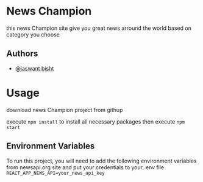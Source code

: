 
# News Champion
this news Champion site give you great news arround the world based on category you choose



## Authors

- [@jaswant bisht](https://www.facebook.com/jaswantbishtuttrakhandi)


  

  
# Usage

download news Champion project from githup

execute `npm install` to install all necessary packages
then execute `npm start`


## Environment Variables

To run this project, you will need to add the following environment variables from newsapi.org  site and put your credentials to your .env file
`REACT_APP_NEWS_API=your_news_api_key`



  
